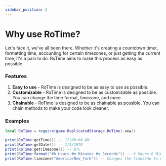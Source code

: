 ```yaml
---
sidebar_position: 2
---
```


# Why use RoTime?
Let's face it, we've all been there. Whether it's creating a countdown timer, formatting time, accounting for certain timezones, or just getting the current time, it's a pain to do. RoTime aims to make this process as easy as possible.

### Features

1. **Easy to use** - RoTime is designed to be as easy to use as possible.
2. **Customizable** - RoTime is designed to be as customizable as possible. You can change the time format, timezone, and more.
3. **Chainable** - RoTime is designed to be as chainable as possible. You can chain methods to make your code look cleaner.

### Examples

```lua
local RoTime = require(game.ReplicatedStorage.RoTime).new()

print(RoTime:getTime()) -- 12:00:00 AM
print(RoTime:getDate()) -- 1/1/1970
print(RoTime:getTimezone()) -- UTC
print(RoTime:format("#h Hours #m Minutes #s Seconds")) -- 0 Hours 0 Minutes 0 Seconds
print(RoTime:timezone("America/New_York")) -- Changes the timezone to America/New_York
```